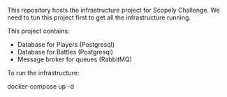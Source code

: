 This repository hosts the infrastructure project for Scopely Challenge. We need to tun this project first to get all the infrastructure running.

This project contains:

- Database for Players (Postgresql)
- Database for Battles (Postgresql)
- Message broker for queues (RabbitMQ)

To run the infrastructure:

docker-compose up -d
